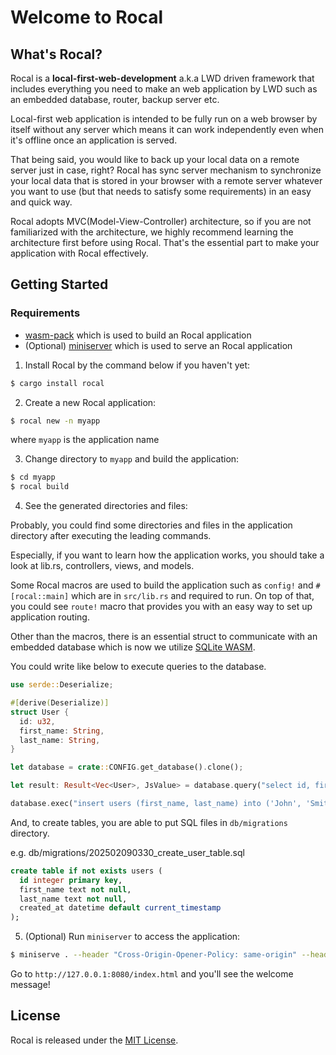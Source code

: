 # Welcome to Rocal

## What's Rocal?

Rocal is a **local-first-web-development** a.k.a LWD driven framework that includes everything you need to make an web application by LWD such as an embedded database, router, backup server etc.

Local-first web application is intended to be fully run on a web browser by itself without any server which means it can work independently even when it's offline once an application is served.

That being said, you would like to back up your local data on a remote server just in case, right? 
Rocal has sync server mechanism to synchronize your local data that is stored in your browser with a remote server whatever you want to use (but that needs to satisfy some requirements) in an easy and quick way.

Rocal adopts MVC(Model-View-Controller) architecture, so if you are not familiarized with the architecture, we highly recommend learning the architecture first before using Rocal. That's the essential part to make your application with Rocal effectively.

## Getting Started

### Requirements
- [wasm-pack](https://rustwasm.github.io/wasm-pack/installer/) which is used to build an Rocal application
- (Optional) [miniserver](https://github.com/svenstaro/miniserve) which is used to serve an Rocal application

1. Install Rocal by the command below if you haven't yet:

```bash
$ cargo install rocal
```

2. Create a new Rocal application:

```bash
$ rocal new -n myapp
```

where `myapp` is the application name

3. Change directory to `myapp` and build the application:

```bash
$ cd myapp
$ rocal build
```

4. See the generated directories and files:

Probably, you could find some directories and files in the application directory after executing the leading commands.

Especially, if you want to learn how the application works, you should take a look at lib.rs, controllers, views, and models. 

Some Rocal macros are used to build the application such as `config!` and `#[rocal::main]` which are in `src/lib.rs` and required to run. On top of that, you could see `route!` macro that provides you with an easy way to set up application routing.

Other than the macros, there is an essential struct to communicate with an embedded database which is now we utilize [SQLite WASM](https://sqlite.org/wasm/doc/trunk/index.md).

You could write like below to execute queries to the database.

```rust
use serde::Deserialize;

#[derive(Deserialize)]
struct User {
  id: u32,
  first_name: String,
  last_name: String,
}

let database = crate::CONFIG.get_database().clone();

let result: Result<Vec<User>, JsValue> = database.query("select id, first_name, last_name from users;").await;

database.exec("insert users (first_name, last_name) into ('John', 'Smith');").await;
```

And, to create tables, you are able to put SQL files in `db/migrations` directory.

e.g. db/migrations/202502090330_create_user_table.sql

```sql
create table if not exists users (
  id integer primary key,
  first_name text not null,
  last_name text not null,
  created_at datetime default current_timestamp
);
```


5. (Optional) Run `miniserver` to access the application:

```bash
$ miniserve . --header "Cross-Origin-Opener-Policy: same-origin" --header "Cross-Origin-Embedder-Policy: require-corp"
```

Go to `http://127.0.0.1:8080/index.html` and you'll see the welcome message!

## License

Rocal is released under the [MIT License](https://opensource.org/licenses/MIT).
